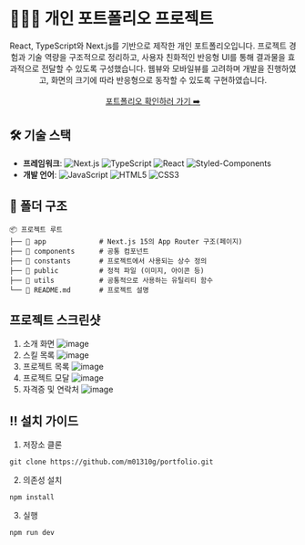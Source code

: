 # 👩🏻‍💻 개인 포트폴리오 프로젝트
<div align=center>
  React, TypeScript와 Next.js를 기반으로 제작한 개인 포트폴리오입니다. 프로젝트 경험과 기술 역량을 구조적으로 정리하고, 사용자 친화적인 반응형 UI를 통해 결과물을 효과적으로 전달할 수 있도록 구성했습니다. 웹뷰와 모바일뷰를 고려하며 개발을 진행하였고, 화면의 크기에 따라 반응형으로 동작할 수 있도록 구현하였습니다.<br /><br />
  <a href="https://minkyoung-portfolio.netlify.app">포트폴리오 확인하러 가기 ➡️</a>
</div>

## 🛠️ 기술 스택
- **프레임워크**: ![Next.js](https://img.shields.io/badge/Next.js-000000?style=flat-square&logo=Next.js&logoColor=white)
![TypeScript](https://img.shields.io/badge/TypeScript-3178C6?style=flat-square&logo=TypeScript&logoColor=white)
![React](https://img.shields.io/badge/React-61DAFB?style=flat-square&logo=React&logoColor=black)
![Styled-Components](https://img.shields.io/badge/Styled--Components-DB7093?style=flat-square&logo=styled-components&logoColor=white)
- **개발 언어**: ![JavaScript](https://img.shields.io/badge/JavaScript-F7DF1E?style=flat-square&logo=JavaScript&logoColor=black)
![HTML5](https://img.shields.io/badge/HTML5-E34F26?style=flat-square&logo=HTML5&logoColor=white)
![CSS3](https://img.shields.io/badge/CSS3-1572B6?style=flat-square&logo=CSS3&logoColor=white)

## 📂 폴더 구조
```plaintext
📦 프로젝트 루트
├── 📂 app             # Next.js 15의 App Router 구조(페이지)
├── 📂 components      # 공통 컴포넌트
├── 📂 constants       # 프로젝트에서 사용되는 상수 정의
├── 📂 public          # 정적 파일 (이미지, 아이콘 등)
├── 📂 utils           # 공통적으로 사용하는 유틸리티 함수
└── 📜 README.md       # 프로젝트 설명
```

## 프로젝트 스크린샷
1. 소개 화면
   ![image](https://github.com/user-attachments/assets/d543e474-7e57-4cb7-8f0c-b28bba419672)
2. 스킬 목록
  ![image](https://github.com/user-attachments/assets/827dd17a-8ebd-4ea2-b487-d384850908a3)
3. 프로젝트 목록
   ![image](https://github.com/user-attachments/assets/9e595a53-39d8-4fae-a84d-52466716b0d4)
4. 프로젝트 모달
   ![image](https://github.com/user-attachments/assets/69eb3b26-17f8-43f1-a2ad-d4ceec9c2ed9)
5. 자격증 및 연락처
   ![image](https://github.com/user-attachments/assets/3b8eb201-a66f-446e-84a4-5a526ab5da53)

## ‼️ 설치 가이드
1. 저장소 클론
```plaintext
git clone https://github.com/m01310g/portfolio.git
```
2. 의존성 설치
```plaintext
npm install
```
3. 실행
```plaintext
npm run dev
```
